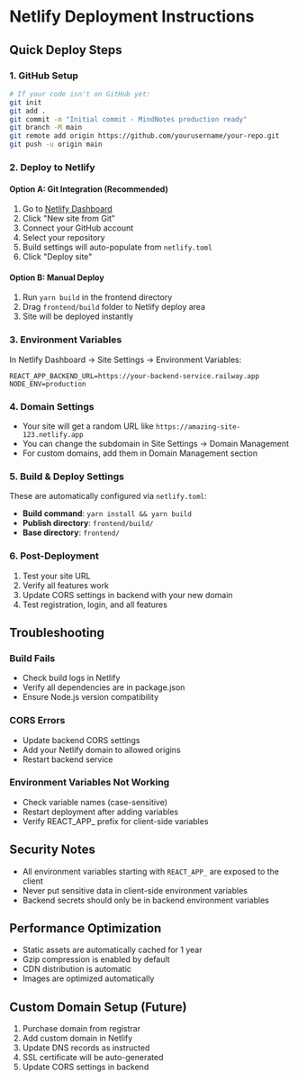 # Netlify Deployment Instructions

## Quick Deploy Steps

### 1. GitHub Setup
```bash
# If your code isn't on GitHub yet:
git init
git add .
git commit -m "Initial commit - MindNotes production ready"
git branch -M main
git remote add origin https://github.com/yourusername/your-repo.git
git push -u origin main
```

### 2. Deploy to Netlify

#### Option A: Git Integration (Recommended)
1. Go to [Netlify Dashboard](https://app.netlify.com)
2. Click "New site from Git"
3. Connect your GitHub account
4. Select your repository
5. Build settings will auto-populate from `netlify.toml`
6. Click "Deploy site"

#### Option B: Manual Deploy
1. Run `yarn build` in the frontend directory
2. Drag `frontend/build` folder to Netlify deploy area
3. Site will be deployed instantly

### 3. Environment Variables
In Netlify Dashboard → Site Settings → Environment Variables:
```
REACT_APP_BACKEND_URL=https://your-backend-service.railway.app
NODE_ENV=production
```

### 4. Domain Settings
- Your site will get a random URL like `https://amazing-site-123.netlify.app`
- You can change the subdomain in Site Settings → Domain Management
- For custom domains, add them in Domain Management section

### 5. Build & Deploy Settings
These are automatically configured via `netlify.toml`:
- **Build command**: `yarn install && yarn build`
- **Publish directory**: `frontend/build/`
- **Base directory**: `frontend/`

### 6. Post-Deployment
1. Test your site URL
2. Verify all features work
3. Update CORS settings in backend with your new domain
4. Test registration, login, and all features

## Troubleshooting

### Build Fails
- Check build logs in Netlify
- Verify all dependencies are in package.json
- Ensure Node.js version compatibility

### CORS Errors
- Update backend CORS settings
- Add your Netlify domain to allowed origins
- Restart backend service

### Environment Variables Not Working
- Check variable names (case-sensitive)
- Restart deployment after adding variables
- Verify REACT_APP_ prefix for client-side variables

## Security Notes

- All environment variables starting with `REACT_APP_` are exposed to the client
- Never put sensitive data in client-side environment variables
- Backend secrets should only be in backend environment variables

## Performance Optimization

- Static assets are automatically cached for 1 year
- Gzip compression is enabled by default
- CDN distribution is automatic
- Images are optimized automatically

## Custom Domain Setup (Future)

1. Purchase domain from registrar
2. Add custom domain in Netlify
3. Update DNS records as instructed
4. SSL certificate will be auto-generated
5. Update CORS settings in backend